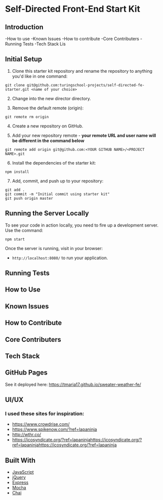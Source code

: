 # Self-Directed Front-End Start Kit
## Introduction
-How to use
-Known Issues
-How to contribute
-Core Contributers
-Running Tests
-Tech Stack Lis

## Initial Setup

1. Clone this starter kit repository and rename the repository to anything you'd like in one command:

  ```shell
  git clone git@github.com:turingschool-projects/self-directed-fe-starter.git <name of your choice>
  ```
2. Change into the new director directory.

3. Remove the default remote (origin):

  ```shell
  git remote rm origin
  ```

4. Create a new repository on GitHub.

5. Add your new repository remote - **your remote URL and user name will be different in the command below**

  ```shell
  git remote add origin git@github.com:<YOUR GITHUB NAME>/<PROJECT NAME>.git
  ```

6. Install the dependencies of the starter kit:

  ```shell
  npm install
  ```

7. Add, commit, and push up to your repository:

  ```shell
  git add .
  git commit -m "Initial commit using starter kit"
  git push origin master
  ```

## Running the Server Locally

To see your code in action locally, you need to fire up a development server. Use the command:

```shell
npm start
```

Once the server is running, visit in your browser:

* `http://localhost:8080/` to run your application.

## Running Tests

## How to Use

## Known Issues

## How to Contribute 

## Core Contributers

## Tech Stack

## GitHub Pages
See it deployed here: https://tmaria17.github.io/sweater-weather-fe/

## UI/UX
### I used these sites for inspiration: 
* https://www.crowdrise.com/ 
* https://www.spikenow.com/?ref=lapaninja
* http://wthr.co/
* https://icosyndicate.org/?ref=lapaninjahttps://icosyndicate.org/?ref=lapaninjahttps://icosyndicate.org/?ref=lapaninja
## Built With

* [JavaScript](https://www.javascript.com/)
* [jQuery](https://jquery.com/)
* [Express](https://expressjs.com/)
* [Mocha](https://mochajs.org/)
* [Chai](https://chaijs.com/)

